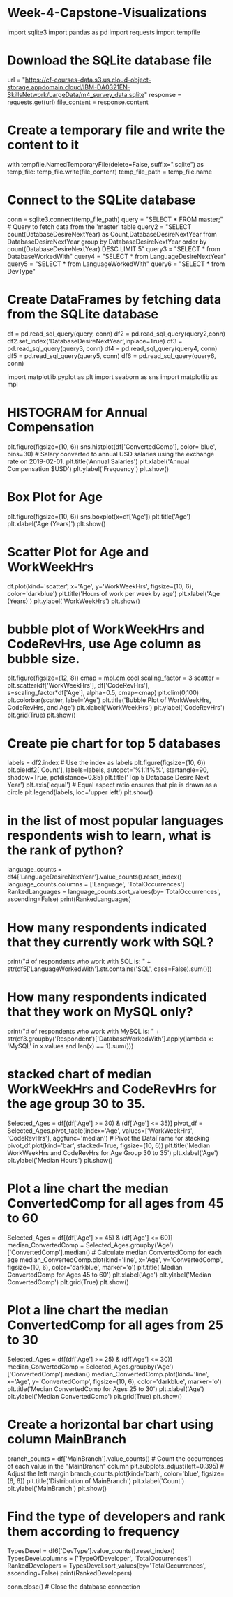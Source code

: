 # Week-4-Capstone-Visualizations
import sqlite3
import pandas as pd
import requests
import tempfile

# Download the SQLite database file
url = "https://cf-courses-data.s3.us.cloud-object-storage.appdomain.cloud/IBM-DA0321EN-SkillsNetwork/LargeData/m4_survey_data.sqlite"
response = requests.get(url)
file_content = response.content

# Create a temporary file and write the content to it
with tempfile.NamedTemporaryFile(delete=False, suffix=".sqlite") as temp_file:
    temp_file.write(file_content)
    temp_file_path = temp_file.name

# Connect to the SQLite database
conn = sqlite3.connect(temp_file_path)
query = "SELECT * FROM master;" # Query to fetch data from the 'master' table
query2 = "SELECT count(DatabaseDesireNextYear) as Count,DatabaseDesireNextYear from DatabaseDesireNextYear group by DatabaseDesireNextYear order by count(DatabaseDesireNextYear) DESC LIMIT 5"
query3 = "SELECT * from DatabaseWorkedWith"
query4 = "SELECT * from LanguageDesireNextYear"
query5 = "SELECT * from LanguageWorkedWith"
query6 = "SELECT * from DevType"

# Create DataFrames by fetching data from the SQLite database
df = pd.read_sql_query(query, conn)
df2 = pd.read_sql_query(query2,conn)
df2.set_index('DatabaseDesireNextYear',inplace=True)
df3 = pd.read_sql_query(query3, conn)
df4 = pd.read_sql_query(query4, conn)
df5 = pd.read_sql_query(query5, conn)
df6 = pd.read_sql_query(query6, conn)


import matplotlib.pyplot as plt
import seaborn as sns
import matplotlib as mpl

# HISTOGRAM for Annual Compensation
plt.figure(figsize=(10, 6))
sns.histplot(df['ConvertedComp'], color='blue', bins=30)  # Salary converted to annual USD salaries using the exchange rate on 2019-02-01.
plt.title('Annual Salaries')
plt.xlabel('Annual Compensation $USD')
plt.ylabel('Frequency')
plt.show()

# Box Plot for Age
plt.figure(figsize=(10, 6))
sns.boxplot(x=df['Age'])
plt.title('Age')
plt.xlabel('Age (Years)')
plt.show()

# Scatter Plot for Age and WorkWeekHrs
df.plot(kind='scatter', x='Age', y='WorkWeekHrs', figsize=(10, 6), color='darkblue')
plt.title('Hours of work per week by age')
plt.xlabel('Age (Years)')
plt.ylabel('WorkWeekHrs')
plt.show()

# bubble plot of WorkWeekHrs and CodeRevHrs, use Age column as bubble size.
plt.figure(figsize=(12, 8))
cmap = mpl.cm.cool
scaling_factor = 3
scatter = plt.scatter(df['WorkWeekHrs'], df['CodeRevHrs'], s=scaling_factor*df['Age'], alpha=0.5, cmap=cmap)
plt.clim(0,100)
plt.colorbar(scatter, label='Age')
plt.title('Bubble Plot of WorkWeekHrs, CodeRevHrs, and Age')
plt.xlabel('WorkWeekHrs')
plt.ylabel('CodeRevHrs')
plt.grid(True)
plt.show()

# Create pie chart for top 5 databases
labels = df2.index  # Use the index as labels
plt.figure(figsize=(10, 6))
plt.pie(df2['Count'], labels=labels, autopct='%1.1f%%', startangle=90, shadow=True, pctdistance=0.85)
plt.title('Top 5 Database Desire Next Year')
plt.axis('equal')  # Equal aspect ratio ensures that pie is drawn as a circle
plt.legend(labels, loc='upper left')
plt.show()

# in the list of most popular languages respondents wish to learn, what is the rank of python?
language_counts = df4['LanguageDesireNextYear'].value_counts().reset_index()
language_counts.columns = ['Language', 'TotalOccurrences']
RankedLanguages = language_counts.sort_values(by='TotalOccurrences', ascending=False)
print(RankedLanguages)
# How many respondents indicated that they currently work with SQL?
print("# of respondents who work with SQL is: " + str(df5['LanguageWorkedWith'].str.contains('SQL', case=False).sum()))
# How many respondents indicated that they work on MySQL only?
print("# of respondents who work with MySQL is: " + str(df3.groupby('Respondent')['DatabaseWorkedWith'].apply(lambda x: 'MySQL' in x.values and len(x) == 1).sum()))

# stacked chart of median WorkWeekHrs and CodeRevHrs for the age group 30 to 35.
Selected_Ages = df[(df['Age'] >= 30) & (df['Age'] <= 35)]
pivot_df = Selected_Ages.pivot_table(index='Age', values=['WorkWeekHrs', 'CodeRevHrs'], aggfunc='median') # Pivot the DataFrame for stacking
pivot_df.plot(kind='bar', stacked=True, figsize=(10, 6))
plt.title('Median WorkWeekHrs and CodeRevHrs for Age Group 30 to 35')
plt.xlabel('Age')
plt.ylabel('Median Hours')
plt.show()

# Plot a line chart the median ConvertedComp for all ages from 45 to 60
Selected_Ages = df[(df['Age'] >= 45) & (df['Age'] <= 60)]
median_ConvertedComp = Selected_Ages.groupby('Age')['ConvertedComp'].median() # Calculate median ConvertedComp for each age
median_ConvertedComp.plot(kind='line', x='Age', y='ConvertedComp', figsize=(10, 6), color='darkblue', marker='o')
plt.title('Median ConvertedComp for Ages 45 to 60')
plt.xlabel('Age')
plt.ylabel('Median ConvertedComp')
plt.grid(True)
plt.show()

# Plot a line chart the median ConvertedComp for all ages from 25 to 30
Selected_Ages = df[(df['Age'] >= 25) & (df['Age'] <= 30)]
median_ConvertedComp = Selected_Ages.groupby('Age')['ConvertedComp'].median()
median_ConvertedComp.plot(kind='line', x='Age', y='ConvertedComp', figsize=(10, 6), color='darkblue', marker='o')
plt.title('Median ConvertedComp for Ages 25 to 30')
plt.xlabel('Age')
plt.ylabel('Median ConvertedComp')
plt.grid(True)
plt.show()

# Create a horizontal bar chart using column MainBranch
branch_counts = df['MainBranch'].value_counts() # Count the occurrences of each value in the "MainBranch" column
plt.subplots_adjust(left=0.395)  # Adjust the left margin
branch_counts.plot(kind='barh', color='blue', figsize=(6, 6))
plt.title('Distribution of MainBranch')
plt.xlabel('Count')
plt.ylabel('MainBranch')
plt.show()

# Find the type of developers and rank them according to frequency
TypesDevel = df6['DevType'].value_counts().reset_index()
TypesDevel.columns = ['TypeOfDeveloper', 'TotalOccurrences']
RankedDevelopers = TypesDevel.sort_values(by='TotalOccurrences', ascending=False)
print(RankedDevelopers)

conn.close() # Close the database connection
